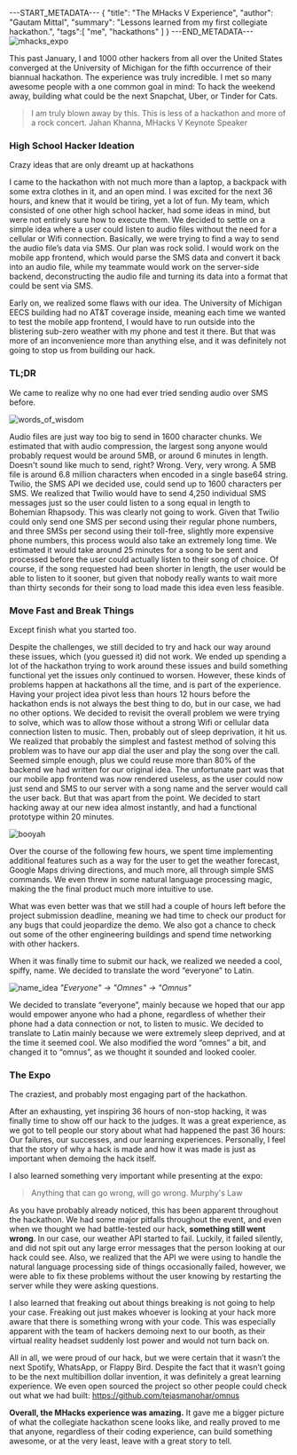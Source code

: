 ---START_METADATA---
{
  "title": "The MHacks V Experience",
  "author": "Gautam Mittal",
  "summary": "Lessons learned from my first collegiate hackathon.",
  "tags":[
    "me",
    "hackathons"
  ]
}
---END_METADATA---
![mhacks_expo](https://cdn-images-1.medium.com/max/1200/1*LfNgYhQ9FRVtj63zQfYN2A.jpeg)

This past January, I and 1000 other hackers from all over the United States converged at the University of Michigan for the fifth occurrence of their biannual hackathon. The experience was truly incredible. I met so many awesome people with a one common goal in mind: To hack the weekend away, building what could be the next Snapchat, Uber, or Tinder for Cats.

> I am truly blown away by this. This is less of a hackathon and more of a rock concert. <quotee>Jahan Khanna, MHacks V Keynote Speaker</quotee>


### High School Hacker Ideation
<lead>Crazy ideas that are only dreamt up at hackathons<lead>

I came to the hackathon with not much more than a laptop, a backpack with some extra clothes in it, and an open mind. I was excited for the next 36 hours, and knew that it would be tiring, yet a lot of fun. My team, which consisted of one other high school hacker, had some ideas in mind, but were not entirely sure how to execute them. We decided to settle on a simple idea where a user could listen to audio files without the need for a cellular or Wifi connection. Basically, we were trying to find a way to send the audio file’s data via SMS. Our plan was rock solid. I would work on the mobile app frontend, which would parse the SMS data and convert it back into an audio file, while my teammate would work on the server-side backend, deconstructing the audio file and turning its data into a format that could be sent via SMS.

Early on, we realized some flaws with our idea. The University of Michigan EECS building had no AT&T coverage inside, meaning each time we wanted to test the mobile app frontend, I would have to run outside into the blistering sub-zero weather with my phone and test it there. But that was more of an inconvenience more than anything else, and it was definitely not going to stop us from building our hack.

### TL;DR
<lead>We came to realize why no one had ever tried sending audio over SMS before.<lead>

![words_of_wisdom](https://cdn-images-1.medium.com/max/400/1*S04JjUVFaSeBMxC-j4eVgg.jpeg)

Audio files are just way too big to send in 1600 character chunks. We estimated that with audio compression, the largest song anyone would probably request would be around 5MB, or around 6 minutes in length. Doesn't sound like much to send, right? Wrong. Very, very wrong. A 5MB file is around 6.8 million characters when encoded in a single base64 string. Twilio, the SMS API we decided use, could send up to 1600 characters per SMS. We realized that Twilio would have to send 4,250 individual SMS messages just so the user could listen to a song equal in length to Bohemian Rhapsody. This was clearly not going to work. Given that Twilio could only send one SMS per second using their regular phone numbers, and three SMSs per second using their toll-free, slightly more expensive phone numbers, this process would also take an extremely long time. We estimated it would take around 25 minutes for a song to be sent and processed before the user could actually listen to their song of choice. Of course, if the song requested had been shorter in length, the user would be able to listen to it sooner, but given that nobody really wants to wait more than thirty seconds for their song to load made this idea even less feasible.

### Move Fast and Break Things
<lead>Except finish what you started too.<lead>

Despite the challenges, we still decided to try and hack our way around these issues, which (you guessed it) did not work. We ended up spending a lot of the hackathon trying to work around these issues and build something functional yet the issues only continued to worsen. However, these kinds of problems happen at hackathons all the time, and is part of the experience. Having your project idea pivot less than hours 12 hours before the hackathon ends is not always the best thing to do, but in our case, we had no other options. We decided to revisit the overall problem we were trying to solve, which was to allow those without a strong Wifi or cellular data connection listen to music. Then, probably out of sleep deprivation, it hit us. We realized that probably the simplest and fastest method of solving this problem was to have our app dial the user and play the song over the call. Seemed simple enough, plus we could reuse more than 80% of the backend we had written for our original idea. The unfortunate part was that our mobile app frontend was now rendered useless, as the user could now just send and SMS to our server with a song name and the server would call the user back. But that was apart from the point. We decided to start hacking away at our new idea almost instantly, and had a functional prototype within 20 minutes.

![booyah](https://cdn-images-1.medium.com/max/800/1*vVPzvXTC6AV0FgeP1tyZFw.jpeg)

Over the course of the following few hours, we spent time implementing additional features such as a way for the user to get the weather forecast, Google Maps driving directions, and much more, all through simple SMS commands. We even threw in some natural language processing magic, making the the final product much more intuitive to use.

What was even better was that we still had a couple of hours left before the project submission deadline, meaning we had time to check our product for any bugs that could jeopardize the demo. We also got a chance to check out some of the other engineering buildings and spend time networking with other hackers.

When it was finally time to submit our hack, we realized we needed a cool, spiffy, name. We decided to translate the word “everyone” to Latin.

![name_idea](https://cdn-images-1.medium.com/max/800/1*rtQo-yqHtKwM1qhzkmQxXw.png)
<lead>_"Everyone" &#8594; "Omnes" &#8594; "Omnus"_<lead>

We decided to translate “everyone”, mainly because we hoped that our app would empower anyone who had a phone, regardless of whether their phone had a data connection or not, to listen to music. We decided to translate to Latin mainly because we were extremely sleep deprived, and at the time it seemed cool. We also modified the word “omnes” a bit, and changed it to “omnus”, as we thought it sounded and looked cooler.

### The Expo
<lead>The craziest, and probably most engaging part of the hackathon.<lead>

After an exhausting, yet inspiring 36 hours of non-stop hacking, it was finally time to show off our hack to the judges. It was a great experience, as we got to tell people our story about what had happened the past 36 hours: Our failures, our successes, and our learning experiences. Personally, I feel that the story of why a hack is made and how it was made is just as important when demoing the hack itself.

I also learned something very important while presenting at the expo:

> Anything that can go wrong, will go wrong. <quotee>Murphy's Law</quotee>

As you have probably already noticed, this has been apparent throughout the hackathon. We had some major pitfalls throughout the event, and even when we thought we had battle-tested our hack, __something still went wrong__. In our case, our weather API started to fail. Luckily, it failed silently, and did not spit out any large error messages that the person looking at our hack could see. Also, we realized that the API we were using to handle the natural language processing side of things occasionally failed, however, we were able to fix these problems without the user knowing by restarting the server while they were asking questions.

I also learned that freaking out about things breaking is not going to help your case. Freaking out just makes whoever is looking at your hack more aware that there is something wrong with your code. This was especially apparent with the team of hackers demoing next to our booth, as their virtual reality headset suddenly lost power and would not turn back on.

All in all, we were proud of our hack, but we were certain that it wasn’t the next Spotify, WhatsApp, or Flappy Bird. Despite the fact that it wasn’t going to be the next multibillion dollar invention, it was definitely a great learning experience. We even open sourced the project so other people could check out what we had built: https://github.com/tejasmanohar/omnus

__Overall, the MHacks experience was amazing.__ It gave me a bigger picture of what the collegiate hackathon scene looks like, and really proved to me that anyone, regardless of their coding experience, can build something awesome, or at the very least, leave with a great story to tell.
